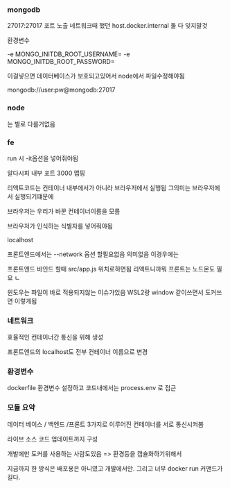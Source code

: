 ### mongodb

27017:27017 포트 노출
네트워크때 했던 host.docker.internal
둘 다 잊지말것

환경변수

-e MONGO_INITDB_ROOT_USERNAME=
-e MONGO_INITDB_ROOT_PASSWORD=

이걸넣으면 데이터베이스가 보호되고있어서 node에서 파일수정해야됨

mongodb://user:pw@mongodb:27017

### node

는 별로 다를거없음

### fe

run 시 -it옵션을 넣어줘야됨

알다시피 내부 포트 3000 맵핑

리액트코드는 컨테이너 내부에서가 아니라 브라우저에서 실행됨 그의미는 브라우저에서 실행되기떄문에

브라우저는 우리가 바꾼 컨테이너이름을 모름

브라우저가 인식하는 식별자를 넣어줘야됨

localhost

프론트엔드에서는 --network 옵션 할필요없음 의미없음 이경우에는

프론트엔드 바인드 할때 src/app.js 위치로하면됨 리액트니까뭐 프론트는 노드몬도 필요 ㄴ

윈도우는 파일이 바로 적용되지않는 이슈가있음 WSL2랑 window 같이쓰면서 도커쓰면 이렇게됨

### 네트워크

효율적인 컨테이너간 통신을 위해 생성

프론트엔드의 localhost도 전부 컨테이너 이름으로 변경

### 환경변수

dockerfile 환경변수 설정하고 코드내에서는 process.env 로 접근

### 모듈 요약

데이터 베이스 / 백엔드 /프론트 3가지로 이루어진 컨테이너를 서로 통신시켜봄

라이브 소스 코드 업데이트까지 구성

개발에만 도커를 사용하는 사람도있음 => 환경등을 캡슐화하기위해서

지금까지 한 방식은 배포용은 아니였고 개발에서만. 그리고 너무 docker run 커맨드가 길다.

